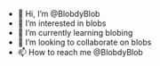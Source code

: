 - 👋 Hi, I’m @BlobdyBlob
- 👀 I’m interested in blobs
- 🌱 I’m currently learning blobing
- 💞️ I’m looking to collaborate on blobs
- 📫 How to reach me @BlobdyBlob

<!---
BlobdyBlob/BlobdyBlob is a ✨ special ✨ repository because its `README.md` (this file) appears on your GitHub profile.
You can click the Preview link to take a look at your changes.
--->
